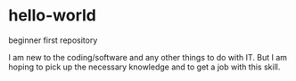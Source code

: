 # hello-world
beginner first repository

I am new to the coding/software and any other things to do with IT.
But I am hoping to pick up the necessary knowledge and to get a job with this skill.
